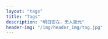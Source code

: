 ```yaml
---
layout: "tags"
title: "Tags"
description: "明日安在，无人能允"
header-img: "/img/header_img/tag.jpg"
---
```

